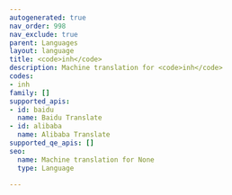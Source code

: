 ```yaml
---
autogenerated: true
nav_order: 998
nav_exclude: true
parent: Languages
layout: language
title: <code>inh</code>
description: Machine translation for <code>inh</code>
codes:
- inh
family: []
supported_apis:
- id: baidu
  name: Baidu Translate
- id: alibaba
  name: Alibaba Translate
supported_qe_apis: []
seo:
  name: Machine translation for None
  type: Language

---
```


